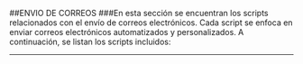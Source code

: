 ##ENVIO DE CORREOS
###En esta sección se encuentran los scripts relacionados con el envío de correos electrónicos. Cada script se enfoca en enviar correos electrónicos automatizados y personalizados. A continuación, se listan los scripts incluidos:
___
